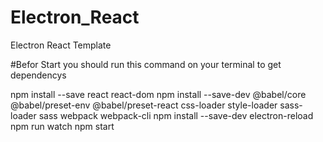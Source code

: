# Electron_React
Electron React Template


#Befor Start
you should run this command on your terminal to get dependencys

npm install --save react react-dom
npm install --save-dev @babel/core @babel/preset-env @babel/preset-react css-loader style-loader sass-loader sass webpack webpack-cli
npm install --save-dev electron-reload
npm run watch
npm start